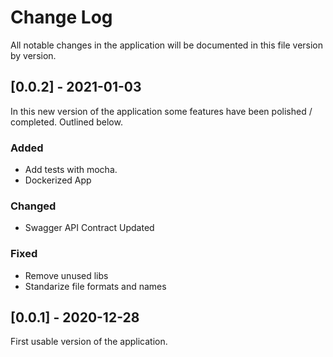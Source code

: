 
# Change Log
All notable changes in the application will be documented in this file version by version.
 
## [0.0.2] - 2021-01-03
 
In this new version of the application some features have been polished / completed. Outlined below.
 
### Added
- Add tests with mocha.
- Dockerized App
 
### Changed
- Swagger API Contract Updated
 
### Fixed
- Remove unused libs
- Standarize file formats and names
 
## [0.0.1] - 2020-12-28
  
First usable version of the application.
 